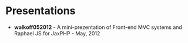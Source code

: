 Presentations
=============

* **walkoff052012** - A mini-prezentation of Front-end MVC systems and Raphael JS for JaxPHP - May, 2012
